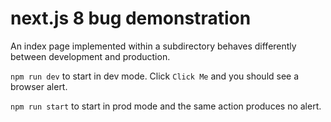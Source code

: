 # next.js 8 bug demonstration

An index page implemented within a subdirectory behaves differently between development and production.

`npm run dev` to start in dev mode. Click `Click Me` and you should see a browser alert.

`npm run start` to start in prod mode and the same action produces no alert.
